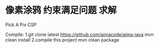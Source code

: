 # 像素涂鸦 约束满足问题 求解
Pick A Pix CSP

Compile:
1.git clone latest https://github.com/aimacode/aima-java
mvn clean install
2.compile this project
mvn clean package

